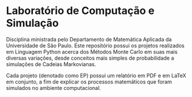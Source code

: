 # Laboratório de Computação e Simulação

Disciplina ministrada pelo Departamento de Matemática Aplicada da Universidade de São Paulo. Este repositório possui os projetos realizados em Linguagem Python acerca dos Métodos Monte Carlo em suas mais diversas variações, desde conceitos mais simples de probabilidade a simulações de Cadeias Markovianas.

Cada projeto (denotado como EP) possui um relatório em PDF e em LaTeX em conjunto, a fim de explicar os processos matemáticos que foram simulados no ambiente computacional.
